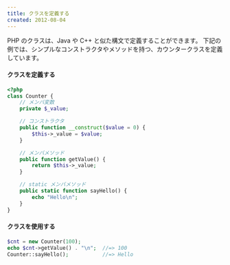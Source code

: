```yaml
---
title: クラスを定義する
created: 2012-08-04
---
```


PHP のクラスは、Java や C++ と似た構文で定義することができます。
下記の例では、シンプルなコンストラクタやメソッドを持つ、カウンタークラスを定義しています。

#### クラスを定義する

~~~ php
<?php
class Counter {
    // メンバ変数
    private $_value;

    // コンストラクタ
    public function __construct($value = 0) {
        $this->_value = $value;
    }

    // メンバメソッド
    public function getValue() {
        return $this->_value;
    }

    // static メンバメソッド
    public static function sayHello() {
        echo "Hello\n";
    }
}
~~~

#### クラスを使用する

~~~ php
$cnt = new Counter(100);
echo $cnt->getValue() . "\n";  //=> 100
Counter::sayHello();           //=> Hello
~~~

